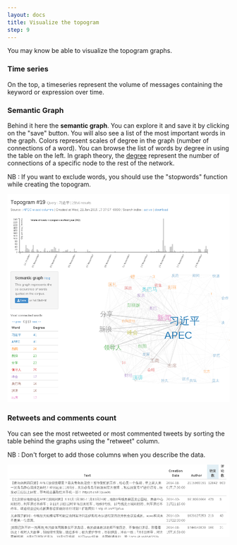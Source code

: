 ```yaml
---
layout: docs
title: Visualize the topogram
step: 9
---
```


You may know be able to visualize the topogram graphs.


### Time series

On the top, a timeseries represent the volume of messages containing the keyword or expression over time.

### Semantic Graph

Behind it here the **semantic graph**. You can explore it and save it by clicking on the "save" button. You will also see a list of the most important words in the graph. Colors represent scales of degree in the graph (number of connections of a word). You can browse the list of words by degree in using the table on the left. In graph theory, the [degree](https://en.wikipedia.org/wiki/Degree_(graph_theory)) represent the number of connections of a specific node to the rest of the network.

NB : If you want to exclude words, you should use the "stopwords" function while creating the topogram.

![topogram_timeseries](/uploads/Topogram_visualize.png)

### Retweets and comments count

You can see the most retweeted or most commented tweets by sorting the table behind the graphs using the "retweet" column.

NB : Don't forget to add those columns when you describe the data.

![Topogram_messages_sort](/uploads/topogram_messages_sort.png)
